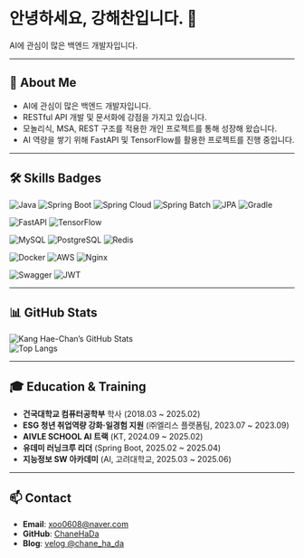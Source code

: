 # 안녕하세요, 강해찬입니다. 👋

AI에 관심이 많은 백엔드 개발자입니다.

---

## 🔭 About Me
- AI에 관심이 많은 백엔드 개발자입니다.
- RESTful API 개발 및 문서화에 강점을 가지고 있습니다.
- 모놀리식, MSA, REST 구조를 적용한 개인 프로젝트를 통해 성장해 왔습니다.
- AI 역량을 쌓기 위해 FastAPI 및 TensorFlow를 활용한 프로젝트를 진행 중입니다.

---

## 🛠️ Skills Badges

![Java](https://img.shields.io/badge/Java-%23ED8B00?style=flat&logo=openjdk&logoColor=white)
![Spring Boot](https://img.shields.io/badge/Spring_Boot-%236DB33F?style=flat&logo=springboot&logoColor=white)
![Spring Cloud](https://img.shields.io/badge/Spring_Cloud-%236DB33F?style=flat&logo=spring&logoColor=white)
![Spring Batch](https://img.shields.io/badge/Spring_Batch-%236DB33F?style=flat&logo=spring&logoColor=white)
![JPA](https://img.shields.io/badge/JPA-%23007396?style=flat&logo=java&logoColor=white)
![Gradle](https://img.shields.io/badge/Gradle-%2302303A?style=flat&logo=gradle&logoColor=white)

![FastAPI](https://img.shields.io/badge/FastAPI-%2300C7B7?style=flat&logo=fastapi&logoColor=white)
![TensorFlow](https://img.shields.io/badge/TensorFlow-%23FF6F00?style=flat&logo=tensorflow&logoColor=white)

![MySQL](https://img.shields.io/badge/MySQL-%234479A1?style=flat&logo=mysql&logoColor=white)
![PostgreSQL](https://img.shields.io/badge/PostgreSQL-%23336791?style=flat&logo=postgresql&logoColor=white)
![Redis](https://img.shields.io/badge/Redis-%23DC382D?style=flat&logo=redis&logoColor=white)

![Docker](https://img.shields.io/badge/Docker-%232496ED?style=flat&logo=docker&logoColor=white)
![AWS](https://img.shields.io/badge/AWS-%23FF9900?style=flat&logo=amazonaws&logoColor=white)
![Nginx](https://img.shields.io/badge/Nginx-%23009639?style=flat&logo=nginx&logoColor=white)

![Swagger](https://img.shields.io/badge/Swagger-%2385EA2D?style=flat&logo=swagger&logoColor=white)
![JWT](https://img.shields.io/badge/JWT-%23000000?style=flat&logo=jsonwebtokens&logoColor=white)

---

## 📊 GitHub Stats

![Kang Hae-Chan’s GitHub Stats](https://github-readme-stats.vercel.app/api?username=ChaneHaDa&show_icons=true&theme=default&hide_border=true)  
![Top Langs](https://github-readme-stats.vercel.app/api/top-langs/?username=ChaneHaDa&layout=compact&theme=default&hide_border=true)

---

## 🎓 Education & Training
- **건국대학교 컴퓨터공학부** 학사 (2018.03 ~ 2025.02)
- **ESG 청년 취업역량 강화·일경험 지원** (㈜엘리스 플랫폼팀, 2023.07 ~ 2023.09)
- **AIVLE SCHOOL AI 트랙** (KT, 2024.09 ~ 2025.02)
- **유데미 러닝크루 리더** (Spring Boot, 2025.02 ~ 2025.04)
- **지능정보 SW 아카데미** (AI, 고려대학교, 2025.03 ~ 2025.06)

---

## 📫 Contact
- **Email**: xoo0608@naver.com
- **GitHub**: [ChaneHaDa](https://github.com/ChaneHaDa)
- **Blog**: [velog @chane_ha_da](https://velog.io/@chane_ha_da)
